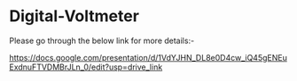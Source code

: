 # Digital-Voltmeter
Please go through the below link for more details:-

https://docs.google.com/presentation/d/1VdYJHN_DL8e0D4cw_iQ45gENEuExdnuFTVDMBrJLn_0/edit?usp=drive_link
